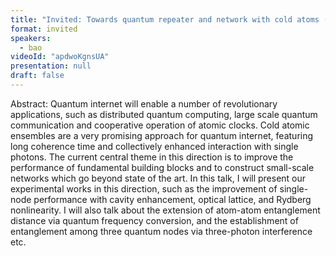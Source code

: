 ```yaml
---
title: "Invited: Towards quantum repeater and network with cold atoms (Chair: Christian Majenz)"
format: invited
speakers:
  - bao
videoId: "apdwoKgnsUA"
presentation: null
draft: false
---
```

Abstract: Quantum internet will enable a number of revolutionary applications, such as distributed quantum computing, large scale quantum communication and cooperative operation of atomic clocks. Cold atomic ensembles are a very promising approach for quantum internet, featuring long coherence time and collectively enhanced interaction with single photons. The current central theme in this direction is to improve the performance of fundamental building blocks and to construct small-scale networks which go beyond state of the art. In this talk, I will present our experimental works in this direction, such as the improvement of single-node performance with cavity enhancement, optical lattice, and Rydberg nonlinearity. I will also talk about the extension of atom-atom entanglement distance via quantum frequency conversion, and the establishment of entanglement among three quantum nodes via three-photon interference etc.
